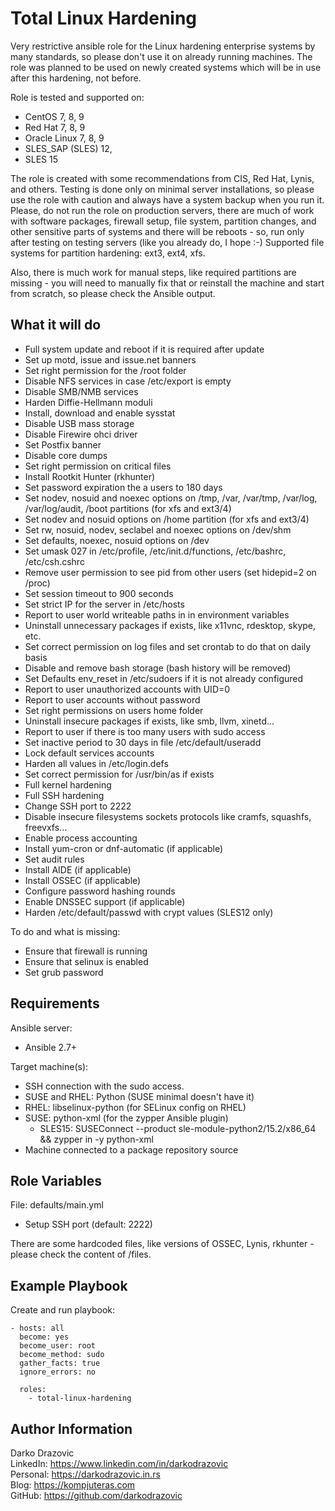 Total Linux Hardening
=========

Very restrictive ansible role for the Linux hardening enterprise systems by many standards, so please don't use it on already running machines. The role was planned to be used on newly created systems which will be in use after this hardening, not before.

Role is tested and supported on:
- CentOS 7, 8, 9
- Red Hat 7, 8, 9
- Oracle Linux 7, 8, 9
- SLES_SAP (SLES) 12, 
- SLES 15

The role is created with some recommendations from CIS, Red Hat, Lynis, and others. Testing is done only on minimal server installations, so please use the role with caution and always have a system backup when you run it. Please, do not run the role on production servers, there are much of work with software packages, firewall setup, file system, partition changes, and other sensitive parts of systems and there will be reboots - so, run only after testing on testing servers (like you already do, I hope :-)
Supported file systems for partition hardening: ext3, ext4, xfs.

Also, there is much work for manual steps, like required partitions are missing - you will need to manually fix that or reinstall the machine and start from scratch, so please check the Ansible output.

What it will do
------------
- Full system update and reboot if it is required after update
- Set up motd, issue and issue.net banners
- Set right permission for the /root folder
- Disable NFS services in case /etc/export is empty
- Disable SMB/NMB services
- Harden Diffie-Hellmann moduli
- Install, download and enable sysstat
- Disable USB mass storage
- Disable Firewire ohci driver
- Set Postfix banner
- Disable core dumps
- Set right permission on critical files
- Install Rootkit Hunter (rkhunter)
- Set password expiration the a users to 180 days
- Set nodev, nosuid and noexec options on /tmp, /var, /var/tmp, /var/log, /var/log/audit, /boot partitions (for xfs and ext3/4)
- Set nodev and nosuid options on /home partition (for xfs and ext3/4)
- Set rw, nosuid, nodev, seclabel and noexec options on /dev/shm
- Set defaults, noexec, nosuid options on /dev
- Set umask 027 in /etc/profile, /etc/init.d/functions, /etc/bashrc, /etc/csh.cshrc
- Remove user permission to see pid from other users (set hidepid=2 on /proc)
- Set session timeout to 900 seconds
- Set strict IP for the server in /etc/hosts
- Report to user world writeable paths in in environment variables
- Uninstall unnecessary packages if exists, like x11vnc, rdesktop, skype, etc.
- Set correct permission on log files and set crontab to do that on daily basis
- Disable and remove bash storage (bash history will be removed)
- Set Defaults env_reset in /etc/sudoers if it is not already configured
- Report to user unauthorized accounts with UID=0
- Report to user accounts without password
- Set right permissions on users home folder
- Uninstall insecure packages if exists, like smb, llvm, xinetd...
- Report to user if there is too many users with sudo access
- Set inactive period to 30 days in file /etc/default/useradd
- Lock default services accounts
- Harden all values in /etc/login.defs
- Set correct permission for /usr/bin/as if exists
- Full kernel hardening
- Full SSH hardening
- Change SSH port to 2222
- Disable insecure filesystems sockets protocols like cramfs, squashfs, freevxfs...
- Enable process accounting
- Install yum-cron or dnf-automatic (if applicable)
- Set audit rules
- Install AIDE (if applicable)
- Install OSSEC (if applicable)
- Configure password hashing rounds
- Enable DNSSEC support (if applicable)
- Harden /etc/default/passwd with crypt values (SLES12 only)

To do and what is missing:
- Ensure that firewall is running
- Ensure that selinux is enabled
- Set grub password

Requirements
------------

Ansible server:
- Ansible 2.7+

Target machine(s):
- SSH connection with the sudo access.
- SUSE and RHEL: Python (SUSE minimal doesn't have it)
- RHEL: libselinux-python (for SELinux config on RHEL)
- SUSE: python-xml (for the zypper Ansible plugin)
   - SLES15: SUSEConnect --product sle-module-python2/15.2/x86_64 && zypper in -y python-xml
- Machine connected to a package repository source

Role Variables
--------------

File: defaults/main.yml
  - Setup SSH port (default: 2222)

There are some hardcoded files, like versions of OSSEC, Lynis, rkhunter - please check the content of /files.

Example Playbook
----------------

Create and run playbook:

    - hosts: all
      become: yes
      become_user: root
      become_method: sudo
      gather_facts: true
      ignore_errors: no
      
      roles:
        - total-linux-hardening


Author Information
------------------

Darko Drazovic \
LinkedIn: https://www.linkedin.com/in/darkodrazovic \
Personal: https://darkodrazovic.in.rs \
Blog: https://kompjuteras.com \
GitHub: https://github.com/darkodrazovic
